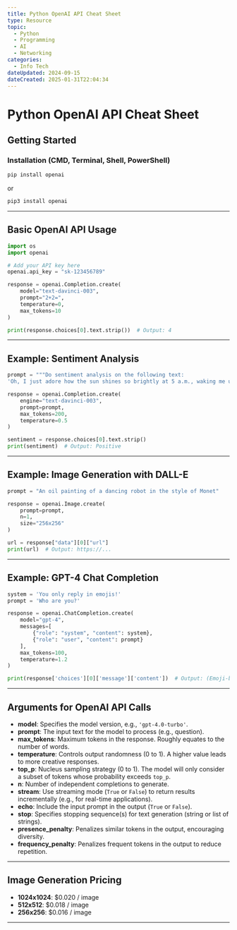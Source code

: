 ```yaml
---
title: Python OpenAI API Cheat Sheet
type: Resource
topic: 
  - Python
  - Programming
  - AI
  - Networking
categories:
  - Info Tech
dateUpdated: 2024-09-15
dateCreated: 2025-01-31T22:04:34
---
```


# Python OpenAI API Cheat Sheet
## Getting Started

### Installation (CMD, Terminal, Shell, PowerShell)

```bash
pip install openai
```

or

```bash
pip3 install openai
```

---

## Basic OpenAI API Usage

```python
import os
import openai

# Add your API key here
openai.api_key = "sk-123456789"

response = openai.Completion.create(
    model="text-davinci-003",
    prompt="2+2=",
    temperature=0,
    max_tokens=10
)

print(response.choices[0].text.strip())  # Output: 4
```

---

## Example: Sentiment Analysis

```python
prompt = """Do sentiment analysis on the following text:
'Oh, I just adore how the sun shines so brightly at 5 a.m., waking me up every single morning!'"""

response = openai.Completion.create(
    engine="text-davinci-003",
    prompt=prompt,
    max_tokens=200,
    temperature=0.5
)

sentiment = response.choices[0].text.strip()
print(sentiment)  # Output: Positive
```

---

## Example: Image Generation with DALL-E

```python
prompt = "An oil painting of a dancing robot in the style of Monet"

response = openai.Image.create(
    prompt=prompt,
    n=1,
    size="256x256"
)

url = response["data"][0]["url"]
print(url)  # Output: https://...
```

---

## Example: GPT-4 Chat Completion

```python
system = 'You only reply in emojis!'
prompt = 'Who are you?'

response = openai.ChatCompletion.create(
    model="gpt-4",
    messages=[
        {"role": "system", "content": system},
        {"role": "user", "content": prompt}
    ],
    max_tokens=100,
    temperature=1.2
)

print(response['choices'][0]['message']['content'])  # Output: (Emoji-based response)
```

---

## Arguments for OpenAI API Calls

- **model**: Specifies the model version, e.g., `'gpt-4.0-turbo'`.
- **prompt**: The input text for the model to process (e.g., question).
- **max_tokens**: Maximum tokens in the response. Roughly equates to the number of words.
- **temperature**: Controls output randomness (0 to 1). A higher value leads to more creative responses.
- **top_p**: Nucleus sampling strategy (0 to 1). The model will only consider a subset of tokens whose probability exceeds `top_p`.
- **n**: Number of independent completions to generate.
- **stream**: Use streaming mode (`True` or `False`) to return results incrementally (e.g., for real-time applications).
- **echo**: Include the input prompt in the output (`True` or `False`).
- **stop**: Specifies stopping sequence(s) for text generation (string or list of strings).
- **presence_penalty**: Penalizes similar tokens in the output, encouraging diversity.
- **frequency_penalty**: Penalizes frequent tokens in the output to reduce repetition.

---

## Image Generation Pricing

- **1024x1024**: $0.020 / image
- **512x512**: $0.018 / image
- **256x256**: $0.016 / image

---
